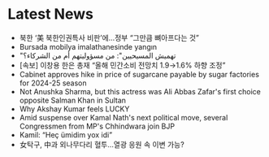# Latest News
-  북한 ‘美 북한인권특사 비판’에…정부 “그만큼 뼈아프다는 것”
-  Bursada mobilya imalathanesinde yangın
-  "تهميش المسيحيين": من مسؤوليتهم أم من الشركاء؟
-  [속보] 이창용 한은 총재 “올해 민간소비 전망치 1.9→1.6% 하향 조정”
-  Cabinet approves hike in price of sugarcane payable by sugar factories for 2024-25 season
-  Not Anushka Sharma, but this actress was Ali Abbas Zafar's first choice opposite Salman Khan in Sultan
-  Why Akshay Kumar feels LUCKY
-  Amid suspense over Kamal Nath's next political move, several Congressmen from MP's Chhindwara join BJP
-  Kamil: “Heç ümidim yox idi”
-  女탁구, 中과 외나무다리 혈투…열광 응원 속 이변 가능?
